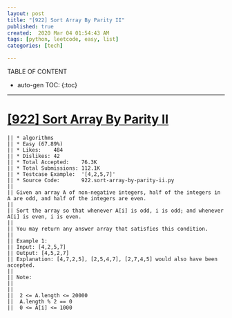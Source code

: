 ```yaml
---
layout: post
title: "[922] Sort Array By Parity II"
published: true
created:  2020 Mar 04 01:54:43 AM
tags: [python, leetcode, easy, list]
categories: [tech]

---
```


TABLE OF CONTENT

* auto-gen TOC:
{:toc}

- - -

# [[922] Sort Array By Parity II](https://leetcode.com/problems/sort-array-by-parity-ii/description/)

    || * algorithms
    || * Easy (67.89%)
    || * Likes:    484
    || * Dislikes: 42
    || * Total Accepted:    76.3K
    || * Total Submissions: 112.1K
    || * Testcase Example:  '[4,2,5,7]'
    || * Source Code:       922.sort-array-by-parity-ii.py
    || 
    || Given an array A of non-negative integers, half of the integers in A are odd, and half of the integers are even.
    || 
    || Sort the array so that whenever A[i] is odd, i is odd; and whenever A[i] is even, i is even.
    || 
    || You may return any answer array that satisfies this condition.
    || 
    || Example 1:
    || Input: [4,2,5,7]
    || Output: [4,5,2,7]
    || Explanation: [4,7,2,5], [2,5,4,7], [2,7,4,5] would also have been accepted.
    || 
    || Note:
    || 
    || 
    || 	2 <= A.length <= 20000
    || 	A.length % 2 == 0
    || 	0 <= A[i] <= 1000
